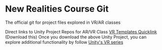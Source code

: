# New Realities Course Git
The official git for project files explored in VR/AR classes

Direct links to Unity Project Repos for AR/VR Class
[VR Templates Quicklink](https://github.com/profkeegan/GAD_VR_Lite) (Download this)
Once you download the above Unity Project, you can explore additional functionality by follow [Unity's VR series](https://learn.unity.com/tutorial/vr-project-setup?uv=2021.3&courseId=60183276edbc2a2e6c4c7dae&projectId=60183335edbc2a2e6c4c7dcb)
